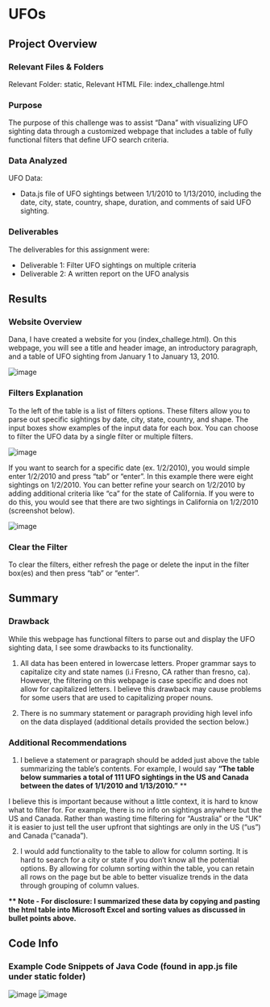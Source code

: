 # UFOs

## Project Overview

### Relevant Files & Folders
Relevant Folder: static,
Relevant HTML File: index_challenge.html

### Purpose
The purpose of this challenge was to assist “Dana” with visualizing UFO sighting data through a customized webpage that includes a table of fully functional filters that define UFO search criteria. 

### Data Analyzed
UFO Data:
-	Data.js file of UFO sightings between 1/1/2010 to 1/13/2010, including the date, city, state, country, shape, duration, and comments of said UFO sighting.  

### Deliverables 
The deliverables for this assignment were:
-	Deliverable 1: Filter UFO sightings on multiple criteria
-	Deliverable 2: A written report on the UFO analysis 


## Results

### Website Overview
Dana,
   I have created a website for you (index_challege.html).  On this webpage, you will see a title and header image, an introductory paragraph, and a table of UFO sighting from January 1 to January 13, 2010. 
   
  ![image](https://user-images.githubusercontent.com/92705556/156701519-56a9eb77-4ab5-43ea-8395-d3b6f46ae9f8.png)
 
  

### Filters Explanation
To the left of the table is a list of filters options.  These filters allow you to parse out specific sightings by date, city, state, country, and shape.   The input boxes show examples of the input data for each box.  You can choose to filter the UFO data by a single filter or multiple filters.  
 
 ![image](https://user-images.githubusercontent.com/92705556/156701542-1ed6d452-72ed-444f-99f5-2a8e38a820c8.png)


If you want to search for a specific date (ex. 1/2/2010), you would simple enter 1/2/2010 and press “tab” or “enter”. In this example there were eight sightings on 1/2/2010.  You can better refine your search on 1/2/2010 by adding additional criteria like “ca” for the state of California.  If you were to do this, you would see that there are two sightings in California on 1/2/2010 (screenshot below).  

![image](https://user-images.githubusercontent.com/92705556/156701556-47371cdb-e61a-40f5-b1ee-4622e0e2df6c.png)

 

### Clear the Filter
To clear the filters, either refresh the page or delete the input in the filter box(es) and then press “tab” or “enter”.


## Summary

### Drawback
While this webpage has functional filters to parse out and display the UFO sighting data, I see some drawbacks to its functionality.  

1)	All data has been entered in lowercase letters.  Proper grammar says to capitalize city and state names (i.i Fresno, CA rather than fresno, ca).  However, the filtering on this webpage is case specific and does not allow for capitalized letters.  I believe this drawback may cause problems for some users that are used to capitalizing proper nouns.  

2)	There is no summary statement or paragraph providing high level info on the data displayed (additional details provided the section below.)

### Additional Recommendations
1)	I believe a statement or paragraph should be added just above the table summarizing the table’s contents.  For example, I would say __“The table below summaries a total of 111 UFO sightings in the US and Canada between the dates of 1/1/2010 and 1/13/2010.”__ **

I believe this is important because without a little context, it is hard to know what to filter for.  For example, there is no info on sightings anywhere but the US and Canada.  Rather than wasting time filtering for “Australia” or the “UK” it is easier to just tell the user upfront that sightings are only in the US (“us”) and Canada (“canada”).

2)	I would add functionality to the table to allow for column sorting.  It is hard to search for a city or state if you don’t know all the potential options.  By allowing for column sorting within the table, you can retain all rows on the page but be able to better visualize trends in the data through grouping of column values.

__** Note - For disclosure: I summarized these data by copying and pasting the html table into Microsoft Excel and sorting values as discussed in bullet points above.__   


## Code Info

### Example Code Snippets of Java Code (found in app.js file under static folder)
![image](https://user-images.githubusercontent.com/92705556/156702192-f1685d5c-0577-4ecf-915f-31550cd909c8.png)
![image](https://user-images.githubusercontent.com/92705556/156702201-56fc364b-e0ea-490c-9928-64e3f7ebbeae.png)

